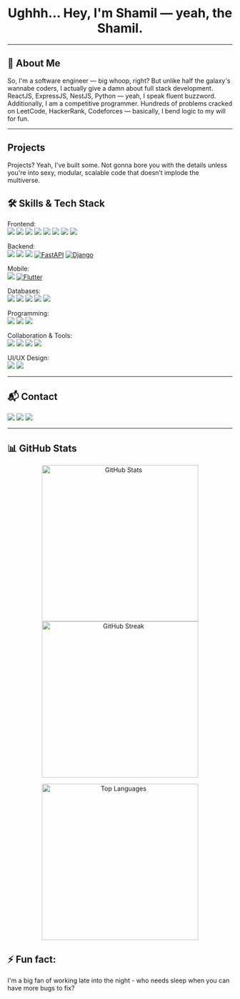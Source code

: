 <h1 align="center">Ughhh... Hey, I'm Shamil — yeah, the Shamil.</h1>

---

## 💼 About Me
So, I'm a software engineer — big whoop, right? But unlike half the galaxy's wannabe coders, I actually give a damn about full stack development. ReactJS, ExpressJS, NestJS, Python — yeah, I speak fluent buzzword. Additionally, I am a competitive programmer. Hundreds of problems cracked on LeetCode, HackerRank, Codeforces — basically, I bend logic to my will for fun.

---

## Projects
Projects? Yeah, I've built some. Not gonna bore you with the details unless you're into sexy, modular, scalable code that doesn’t implode the multiverse.

## 🛠 Skills & Tech Stack
Frontend:  
<img src="https://img.shields.io/badge/HTML5-E34F26?style=for-the-badge&logo=html5&logoColor=white"/>
<img src="https://img.shields.io/badge/CSS3-1572B6?style=for-the-badge&logo=css3&logoColor=white"/>
<img src="https://img.shields.io/badge/JavaScript-F7DF1E?style=for-the-badge&logo=javascript&logoColor=black"/>
<img src="https://img.shields.io/badge/TypeScript-3178C6?style=for-the-badge&logo=typescript&logoColor=white"/>
<img src="https://img.shields.io/badge/React-61DAFB?style=for-the-badge&logo=react&logoColor=black"/>
<img src="https://img.shields.io/badge/Next.js-000000?style=for-the-badge&logo=next.js&logoColor=white"/>
<img src="https://img.shields.io/badge/TailwindCSS-06B6D4?style=for-the-badge&logo=tailwind-css&logoColor=white"/>
<img src="https://img.shields.io/badge/Bootstrap-7952B3?style=for-the-badge&logo=bootstrap&logoColor=white"/>

Backend:  
<img src="https://img.shields.io/badge/Node.js-339933?style=for-the-badge&logo=node.js&logoColor=white"/>
<img src="https://img.shields.io/badge/Express.js-000000?style=for-the-badge&logo=express&logoColor=white"/>
<img src="https://img.shields.io/badge/NestJS-E0234E?style=for-the-badge&logo=nestjs&logoColor=white"/>
[![FastAPI](https://img.shields.io/badge/FastAPI-009485.svg?style=for-the-badge&logo=fastapi&logoColor=white)](#)
[![Django](https://img.shields.io/badge/Django-%23092E20.svg?style=for-the-badge&logo=django&logoColor=white)](#)

Mobile:  
<img src="https://img.shields.io/badge/React Native-61DAFB?style=for-the-badge&logo=react&logoColor=black"/>
[![Flutter](https://img.shields.io/badge/Flutter-02569B?style=for-the-badge&logo=flutter&logoColor=fff)](#)

Databases:  
<img src="https://img.shields.io/badge/MongoDB-47A248?style=for-the-badge&logo=mongodb&logoColor=white"/>
<img src="https://img.shields.io/badge/MySQL-4479A1?style=for-the-badge&logo=mysql&logoColor=white"/>
<img src="https://img.shields.io/badge/PostgreSQL-316192?style=for-the-badge&logo=postgresql&logoColor=white"/>
<img src="https://img.shields.io/badge/SQLite-07405E?style=for-the-badge&logo=sqlite&logoColor=white"/>
<img src="https://img.shields.io/badge/Redis-DC382D?style=for-the-badge&logo=redis&logoColor=white"/>

Programming:  
<img src="https://img.shields.io/badge/JavaScript-F7DF1E?style=for-the-badge&logo=javascript&logoColor=black"/>
<img src="https://img.shields.io/badge/TypeScript-3178C6?style=for-the-badge&logo=typescript&logoColor=white"/>
<img src="https://img.shields.io/badge/Python-3776AB?style=for-the-badge&logo=python&logoColor=white"/>

Collaboration & Tools:  
<img src="https://img.shields.io/badge/Git-F05032?style=for-the-badge&logo=git&logoColor=white"/>
<img src="https://img.shields.io/badge/GitHub-181717?style=for-the-badge&logo=github&logoColor=white"/>
<img src="https://img.shields.io/badge/VS_Code-0078D4?style=for-the-badge&logo=visual-studio-code&logoColor=white"/>
<img src="https://img.shields.io/badge/Cursor-000000?style=for-the-badge&logo=cursor&logoColor=white"/>

UI/UX Design:  
<img src="https://img.shields.io/badge/Figma-F24E1E?style=for-the-badge&logo=figma&logoColor=white"/>
<img src="https://img.shields.io/badge/Adobe Illustrator-FF9A00?style=for-the-badge&logo=adobeillustrator&logoColor=white"/>

---

## 📬 Contact
<a href="mailto:shamilbedru47@gmail.com"><img src="https://img.shields.io/badge/Gmail-D14836?style=for-the-badge&logo=gmail&logoColor=white"/></a>
<a href="https://www.linkedin.com/in/shamil-bedru"><img src="https://img.shields.io/badge/LinkedIn-0A66C2?style=for-the-badge&logo=linkedin&logoColor=white"/></a>
<a href="https://leetcode.com/shamil_b"><img src="https://img.shields.io/badge/LeetCode-F79F1F?style=for-the-badge&logo=leetcode&logoColor=white"/></a>

---

## 📊 GitHub Stats
<!-- First row: two stats side-by-side -->
<p align="center">
  <img width="350" src="https://github-readme-stats.vercel.app/api?username=shamil-b&show_icons=true&theme=react&border_radius=10" alt="GitHub Stats" />
  <img width="350" src="https://github-readme-streak-stats-eight.vercel.app?user=shamil-b&theme=react&border_radius=10" alt="GitHub Streak" />
</p>

<!-- Second row: top languages -->
<p align="center">
  <img width="350" src="https://github-readme-stats.vercel.app/api/top-langs?username=shamil-b&layout=compact&theme=react&border_radius=10" alt="Top Languages" />
</p>

## ⚡ Fun fact:
I'm a big fan of working late into the night - who needs sleep when you can have more bugs to fix?
